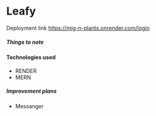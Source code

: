 
# Leafy

Deployment link https://mig-n-plants.onrender.com/login

##### Things to note



#### Technologies used
- RENDER
- MERN


##### Improvement plans

- Messanger
